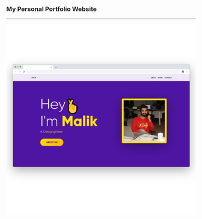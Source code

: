 ### My Personal Portfolio Website

<hr>

<a href="https://creative-malik.cc">
<img src="https://github.com/MalikBagwala/creative-malik-portfolio/blob/master/src/images/creative-malik-portfolio.png"></a>
